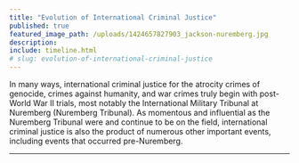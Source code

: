 ```yaml
---
title: "Evolution of International Criminal Justice"
published: true
featured_image_path: /uploads/1424657827903_jackson-nuremberg.jpg
description:
include: timeline.html
# slug: evolution-of-international-criminal-justice
---
```


In many ways, international criminal justice for the atrocity crimes of genocide, crimes against humanity, and war crimes truly begin with post-World War II trials, most notably the International Military Tribunal at Nuremberg (Nuremberg Tribunal). As momentous and influential as the Nuremberg Tribunal were and continue to be on the field, international criminal justice is also the product of numerous other important events, including events that occurred pre-Nuremberg.

---

